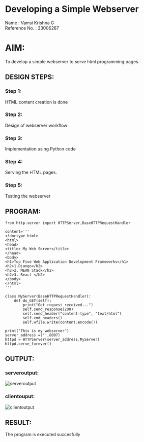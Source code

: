 # Developing a Simple Webserver
Name : Vamsi Krishna G\
Reference No. : 23006287

# AIM:

To develop a simple webserver to serve html programming pages.

## DESIGN STEPS:

### Step 1:

HTML content creation is done

### Step 2:

Design of webserver workflow

### Step 3:

Implementation using Python code

### Step 4:

Serving the HTML pages.

### Step 5:

Testing the webserver

## PROGRAM:
```
from http.server import HTTPServer,BaseHTTPRequestHandler

content='''
<!doctype html>
<html>
<head>
<title> My Web Server</title>
</head>
<body>
<h1>Top Five Web Application Development Frameworks</h1>
<h2>1.Django</h2>
<h2>2. MEAN Stack</h2>
<h2>3. React </h2>
</body>
</html>
'''

class MyServer(BaseHTTPRequestHandler):
    def do_GET(self):
        print("Get request received...")
        self.send_response(200) 
        self.send_header("content-type", "text/html")       
        self.end_headers()
        self.wfile.write(content.encode())

print("This is my webserver") 
server_address =('',8007)
httpd = HTTPServer(server_address,MyServer)
httpd.serve_forever()
```
## OUTPUT:

### serveroutput:
![serveroutput](https://github.com/vamsikrishna272005/webserver/assets/147477015/d912d938-1d83-4f69-88ba-b804ebbbe765)


### clientouput:
![clientoutput](https://github.com/vamsikrishna272005/webserver/assets/147477015/5506959d-c4fe-47f8-8cdb-b0efc30121c0)


## RESULT:
The program is executed succesfully
